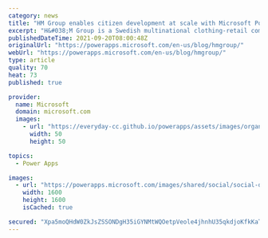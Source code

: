 ```yaml
---
category: news
title: "HM Group enables citizen development at scale with Microsoft Power Platform"
excerpt: "H&#038;M Group is a Swedish multinational clothing-retail company with more than 5,000 stores in 78 countries and more than 53 online markets. A growing community of citizen developers has created thousands of Power Platform solutions across the company. To support development and maintain security and"
publishedDateTime: 2021-09-20T08:00:48Z
originalUrl: "https://powerapps.microsoft.com/en-us/blog/hmgroup/"
webUrl: "https://powerapps.microsoft.com/en-us/blog/hmgroup/"
type: article
quality: 70
heat: 73
published: true

provider:
  name: Microsoft
  domain: microsoft.com
  images:
    - url: "https://everyday-cc.github.io/powerapps/assets/images/organizations/microsoft.com-50x50.jpg"
      width: 50
      height: 50

topics:
  - Power Apps

images:
  - url: "https://powerapps.microsoft.com/images/shared/social/social-default-image.png"
    width: 1600
    height: 1600
    isCached: true

secured: "Xpa5moQHdW0ZkJsZSSONDgH35iGYNMtWQOetpVeole4jhnhU35qkdjoKfkKaTLxIxvUw+zOaoq4P/cKsdmrwaKbITvUp48ZFYj+IekIEH4tjayc4NfCgct/sxFryzq4101gfz+SUFp61g0jImXzPrMXFPtDOJOmYAUvAiw+LUpmE/QGU8K70/lrEzw9Clym2UPCaze6+BaziFpOHXSAOOj03l1wvY5P5/c10VRTvEfqB1vNWnYiEjiKUAyI2L2FN641j8uhYHQuo744g/b8UrJDKXSrKedJcBUvRQ1ex/YK7yUKQcnD/rig+UCa869rkzXcyOh164v6FZRNzTo0ZIxXForUea6aqtIDh3ugltLc=;0fhbbXJ+HiHfYbLg6WFUzw=="
---
```


